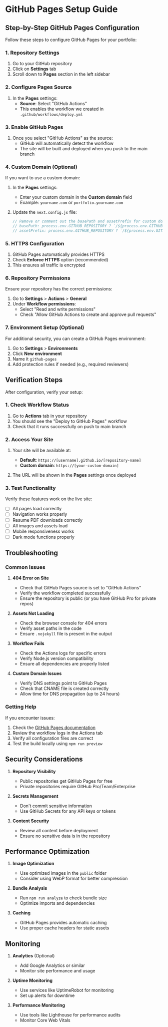 # GitHub Pages Setup Guide

## Step-by-Step GitHub Pages Configuration

Follow these steps to configure GitHub Pages for your portfolio:

### 1. Repository Settings

1. Go to your GitHub repository
2. Click on **Settings** tab
3. Scroll down to **Pages** section in the left sidebar

### 2. Configure Pages Source

1. In the **Pages** settings:
   - **Source**: Select "GitHub Actions"
   - This enables the workflow we created in `.github/workflows/deploy.yml`

### 3. Enable GitHub Pages

1. Once you select "GitHub Actions" as the source:
   - GitHub will automatically detect the workflow
   - The site will be built and deployed when you push to the main branch

### 4. Custom Domain (Optional)

If you want to use a custom domain:

1. In the **Pages** settings:
   - Enter your custom domain in the **Custom domain** field
   - Example: `yourname.com` or `portfolio.yourname.com`

2. Update the `next.config.js` file:
   ```javascript
   // Remove or comment out the basePath and assetPrefix for custom domains
   // basePath: process.env.GITHUB_REPOSITORY ? `/${process.env.GITHUB_REPOSITORY.split('/')[1]}` : '',
   // assetPrefix: process.env.GITHUB_REPOSITORY ? `/${process.env.GITHUB_REPOSITORY.split('/')[1]}` : '',
   ```

### 5. HTTPS Configuration

1. GitHub Pages automatically provides HTTPS
2. Check **Enforce HTTPS** option (recommended)
3. This ensures all traffic is encrypted

### 6. Repository Permissions

Ensure your repository has the correct permissions:

1. Go to **Settings** > **Actions** > **General**
2. Under **Workflow permissions**:
   - Select "Read and write permissions"
   - Check "Allow GitHub Actions to create and approve pull requests"

### 7. Environment Setup (Optional)

For additional security, you can create a GitHub Pages environment:

1. Go to **Settings** > **Environments**
2. Click **New environment**
3. Name it `github-pages`
4. Add protection rules if needed (e.g., required reviewers)

## Verification Steps

After configuration, verify your setup:

### 1. Check Workflow Status

1. Go to **Actions** tab in your repository
2. You should see the "Deploy to GitHub Pages" workflow
3. Check that it runs successfully on push to main branch

### 2. Access Your Site

1. Your site will be available at:
   - **Default**: `https://[username].github.io/[repository-name]`
   - **Custom domain**: `https://[your-custom-domain]`

2. The URL will be shown in the **Pages** settings once deployed

### 3. Test Functionality

Verify these features work on the live site:
- [ ] All pages load correctly
- [ ] Navigation works properly
- [ ] Resume PDF downloads correctly
- [ ] All images and assets load
- [ ] Mobile responsiveness works
- [ ] Dark mode functions properly

## Troubleshooting

### Common Issues

1. **404 Error on Site**
   - Check that GitHub Pages source is set to "GitHub Actions"
   - Verify the workflow completed successfully
   - Ensure the repository is public (or you have GitHub Pro for private repos)

2. **Assets Not Loading**
   - Check the browser console for 404 errors
   - Verify asset paths in the code
   - Ensure `.nojekyll` file is present in the output

3. **Workflow Fails**
   - Check the Actions logs for specific errors
   - Verify Node.js version compatibility
   - Ensure all dependencies are properly listed

4. **Custom Domain Issues**
   - Verify DNS settings point to GitHub Pages
   - Check that CNAME file is created correctly
   - Allow time for DNS propagation (up to 24 hours)

### Getting Help

If you encounter issues:

1. Check the [GitHub Pages documentation](https://docs.github.com/en/pages)
2. Review the workflow logs in the Actions tab
3. Verify all configuration files are correct
4. Test the build locally using `npm run preview`

## Security Considerations

1. **Repository Visibility**
   - Public repositories get GitHub Pages for free
   - Private repositories require GitHub Pro/Team/Enterprise

2. **Secrets Management**
   - Don't commit sensitive information
   - Use GitHub Secrets for any API keys or tokens

3. **Content Security**
   - Review all content before deployment
   - Ensure no sensitive data is in the repository

## Performance Optimization

1. **Image Optimization**
   - Use optimized images in the `public` folder
   - Consider using WebP format for better compression

2. **Bundle Analysis**
   - Run `npm run analyze` to check bundle size
   - Optimize imports and dependencies

3. **Caching**
   - GitHub Pages provides automatic caching
   - Use proper cache headers for static assets

## Monitoring

1. **Analytics** (Optional)
   - Add Google Analytics or similar
   - Monitor site performance and usage

2. **Uptime Monitoring**
   - Use services like UptimeRobot for monitoring
   - Set up alerts for downtime

3. **Performance Monitoring**
   - Use tools like Lighthouse for performance audits
   - Monitor Core Web Vitals